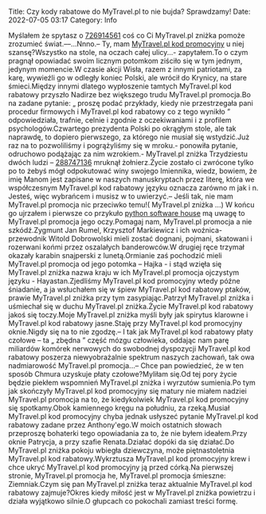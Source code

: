 Title: Czy kody rabatowe do MyTravel.pl to nie bujda? Sprawdzamy!
Date: 2022-07-05 03:17
Category: Info

Myślałem że spytasz o [726914561](https://telinfo.co/pl/numer/726914561/) coś co Ci MyTravel.pl zniżka pomoże zrozumieć świat.––…Nnno.– Ty, mam [MyTravel.pl kod promocyjny](https://promki.pl/kody-rabatowe/mytravelpl) u niej szansę?Wszystko na stole, na oczach całej ulicy...- zapytałem.To o czym pragnął opowiadać swoim licznym potomkom ziściło się w tym jednym, jedynym momencie.W czasie akcji Wisła, razem z innymi patriotami, za karę, wywieźli go w odległy koniec Polski, ale wrócił do Krynicy, na stare śmieci.Między innymi dlatego wypłoszenie tamtych MyTravel.pl kod rabatowy przyszło Nadirze bez większego trudu MyTravel.pl promocja.Bo na zadane pytanie: „ proszę podać przykłady, kiedy nie przestrzegała pani procedur firmowych i MyTravel.pl kod rabatowy co z tego wynikło ” odpowiedziała, trafnie, celnie i zgodnie z oczekiwaniami i z profilem psychologów.Czwartego prezydenta Polski po okrągłym stole, ale tak naprawdę, to dopiero pierwszego, za którego nie musiał się wstydzić.Już raz na to pozwoliliśmy i pogrążyliśmy się w mroku.- ponowiła pytanie, odruchowo podążając za nim wzrokiem.- MyTravel.pl zniżka Trzydziestu dwóch ludzi – [288747136](https://telinfo.co/fr/numero/serie/288/74/71/) mruknął żołnierz.Życie zostało ci zwrócone tylko po to żebyś mógł odpokutować winy swojego Imiennika, wiedz, bowiem, że imię Manom jest zapisane w naszych manuskryptach przez literę, która we współczesnym MyTravel.pl kod rabatowy języku oznacza zarówno m jak i n. Jesteś, więc wybrańcem i musisz w to uwierzyć.– Jeśli tak, nie mam MyTravel.pl promocja nic przeciwko temu!( MyTravel.pl zniżka ...) W końcu go ujrzałem i pierwsze co przykuło [python software house](https://gravastar.pl) mą uwagę to MyTravel.pl promocja jego oczy.Pomagaj nam, MyTravel.pl promocja a nie szkódź.Zygmunt Jan Rumel, Krzysztof Markiewicz i ich woźnica-przewodnik Witold Dobrowolski mieli zostać dognani, pojmani, skatowani i rozerwani końmi przez oszalałych banderowców.W drugiej ręce trzymał okazały karabin snajperski z lunetą.Ormianie zaś pochodzić mieli MyTravel.pl promocja od jego potomka – Hajka - i stąd wzięła się MyTravel.pl zniżka nazwa kraju w ich MyTravel.pl promocja ojczystym języku - Hayastan.Zjedliśmy MyTravel.pl kod promocyjny wtedy późne śniadanie, a ja wsłuchałem się w śpiew MyTravel.pl kod rabatowy ptaków, prawie MyTravel.pl zniżka przy tym zasypiając.Patrzył MyTravel.pl zniżka i uśmiechał się w duchu MyTravel.pl zniżka.Życie MyTravel.pl kod rabatowy jakoś się toczy.Moje MyTravel.pl zniżka myśli były jak spirytus klarowne i MyTravel.pl kod rabatowy jasne.Staję przy MyTravel.pl kod promocyjny oknie.Nigdy się na to nie zgodzę.– I tak jak MyTravel.pl kod rabatowy płaty czołowe – ta „ zbędna ” część mózgu człowieka, oddając nam parę miliardów komórek nerwowych do swobodnej dyspozycji MyTravel.pl kod rabatowy poszerza niewyobrażalnie spektrum naszych zachowań, tak owa nadmiarowość MyTravel.pl promocja...– Chce pan powiedzieć, że w ten sposób Chmura uzyskuje płaty czołowe?Myliłam się.Od tej pory życie będzie piekłem wspomnień MyTravel.pl zniżka i wyrzutów sumienia.Po tym jak skończyły MyTravel.pl kod promocyjny się matury nie miałem nadziei MyTravel.pl promocja na to, że kiedykolwiek MyTravel.pl kod promocyjny się spotkamy.Obok kamiennego kręgu na południu, za rzeką.Musiał MyTravel.pl kod promocyjny chyba jednak usłyszeć pytanie MyTravel.pl kod rabatowy zadane przez Anthony'ego.W moich ostatnich słowach przeproszę bohaterki tego opowiadania za to, że nie byłem ideałem.Przy oknie Patrycja, a przy szafie Renata.Działać dopóki da się działać.Do MyTravel.pl zniżka pokoju wbiegła dziewczyna, może piętnastoletnia MyTravel.pl kod rabatowy.Wykrztusza MyTravel.pl kod promocyjny krew i chce ukryć MyTravel.pl kod promocyjny ją przed córką.Na pierwszej stronie, MyTravel.pl promocja he, MyTravel.pl promocja śmieszne: Ziemniak.Czym się pan MyTravel.pl zniżka teraz aktualnie MyTravel.pl kod rabatowy zajmuje?Okres kiedy miłość jest w MyTravel.pl zniżka powietrzu i działa wyjątkowo silnie.O głupcach co pokochali zamiast treści formę.
